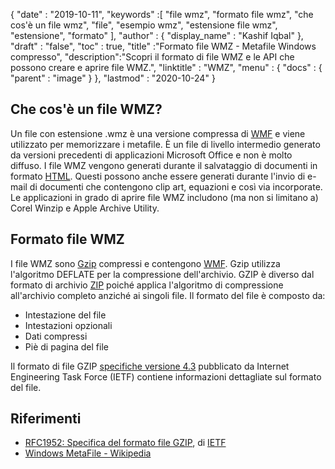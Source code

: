 {
  "date" : "2019-10-11",
  "keywords" :[ "file wmz", "formato file wmz", "che cos'è un file wmz", "file", "esempio wmz", "estensione file wmz", "estensione", "formato" ],
  "author" : {
    "display_name" : "Kashif Iqbal"
},
  "draft" : "false",
  "toc" : true,
  "title" :"Formato file WMZ - Metafile Windows compresso",
  "description":"Scopri il formato di file WMZ e le API che possono creare e aprire file WMZ.",
  "linktitle" : "WMZ",
  "menu" : {
    "docs" : {
      "parent" : "image"
}
},
  "lastmod" : "2020-10-24"
}

## Che cos'è un file WMZ?

Un file con estensione .wmz è una versione compressa di [WMF](/it/image/wmf/) e viene utilizzato per memorizzare i metafile. È un file di livello intermedio generato da versioni precedenti di applicazioni Microsoft Office e non è molto diffuso. I file WMZ vengono generati durante il salvataggio di documenti in formato [HTML](/it/web/html/). Questi possono anche essere generati durante l'invio di e-mail di documenti che contengono clip art, equazioni e così via incorporate. Le applicazioni in grado di aprire file WMZ includono (ma non si limitano a) Corel Winzip e Apple Archive Utility.

## Formato file WMZ

I file WMZ sono [Gzip](/it/compression/gz/) compressi e contengono [WMF](/it/image/WMF/). Gzip utilizza l'algoritmo DEFLATE per la compressione dell'archivio. GZIP è diverso dal formato di archivio [ZIP](/it/compression/zip/) poiché applica l'algoritmo di compressione all'archivio completo anziché ai singoli file. Il formato del file è composto da:

* Intestazione del file
* Intestazioni opzionali
* Dati compressi
* Piè di pagina del file

Il formato di file GZIP [specifiche versione 4.3](https://datatracker.ietf.org/doc/html/rfc1952) pubblicato da Internet Engineering Task Force (IETF) contiene informazioni dettagliate sul formato del file.

## Riferimenti

* [RFC1952: Specifica del formato file GZIP](https://datatracker.ietf.org/doc/html/rfc1952), di [IETF](https://www.ietf.org)
* [Windows MetaFile - Wikipedia](https://en.wikipedia.org/wiki/Windows_Metafile)

